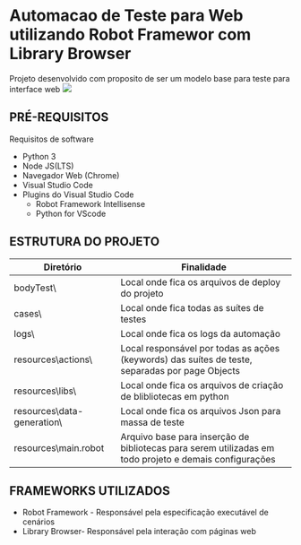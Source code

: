 
# Automacao de Teste para Web utilizando Robot Framewor com Library Browser
Projeto desenvolvido com proposito de ser um modelo base para teste para interface web <img src="https://img.icons8.com/external-kiranshastry-solid-kiranshastry/64/000000/external-robot-artificial-intelligence-kiranshastry-solid-kiranshastry.png"/>


## PRÉ-REQUISITOS

Requisitos de software 

*   Python 3
*   Node JS(LTS)
*   Navegador Web (Chrome)
*   Visual Studio Code
*   Plugins do Visual Studio Code
    * Robot Framework Intellisense
    * Python for VScode
    
    
## ESTRUTURA DO PROJETO

| Diretório                  	   | Finalidade       	                                                                                       | 
|--------------------------------|---------------------------------------------------------------------------------------------------------- |
| bodyTest\      	              | Local onde fica os arquivos de deploy do projeto           |
| cases\                        | Local onde fica todas as suítes de testes                  |
| logs\                         | Local onde fica os logs da automação                       |
| resources\actions\            | Local responsável por todas as ações (keywords) das suítes de teste, separadas por page Objects                 	|
| resources\libs\    		     | Local onde fica os arquivos de criação de blibliotecas em python                      	|
| resources\data-generation\	  | Local onde fica os arquivos Json para massa de teste                              		|
| resources\main.robot       	  | Arquivo base para inserção de bibliotecas para serem utilizadas em todo projeto e demais configurações |


## FRAMEWORKS UTILIZADOS

* Robot Framework -  Responsável pela especificação executável de cenários
* Library Browser-   Responsável pela interação com páginas web

